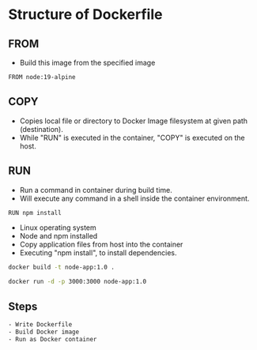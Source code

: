 # Structure of Dockerfile

## FROM

- Build this image from the specified image

```sh
FROM node:19-alpine
```

## COPY

- Copies local file or directory to Docker Image filesystem at given path (destination).
- While "RUN" is executed in the container, "COPY" is executed on the host.

## RUN

- Run a command in container during build time.
- Will execute any command in a shell inside the container environment.

```sh
RUN npm install
```

- Linux operating system
- Node and npm installed
- Copy application files from host into the container
- Executing "npm install", to install dependencies.

```sh
docker build -t node-app:1.0 .
```

```sh
docker run -d -p 3000:3000 node-app:1.0
```

## Steps

```sh
- Write Dockerfile
- Build Docker image
- Run as Docker container
```
